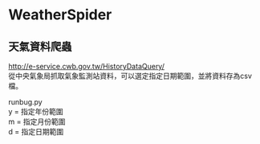 # WeatherSpider  

## 天氣資料爬蟲  
http://e-service.cwb.gov.tw/HistoryDataQuery/  
從中央氣象局抓取氣象監測站資料，可以選定指定日期範圍，並將資料存為csv檔。  

runbug.py  
y = 指定年份範圍  
m = 指定月份範圍  
d = 指定日期範圍  
